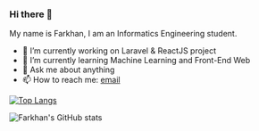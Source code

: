 ### Hi there 👋

My name is Farkhan, I am an Informatics Engineering student.

- 🔭 I’m currently working on Laravel & ReactJS project
- 🌱 I’m currently learning Machine Learning and Front-End Web
- 💬 Ask me about anything
- 📫 How to reach me: [email](farhanhamzah71@gmail.com) 

[![Top Langs](https://github-readme-stats.vercel.app/api/top-langs/?username=farkhan777&layout=compact)](https://github.com/farkhan777/github-readme-stats)

![Farkhan's GitHub stats](https://github-readme-stats.vercel.app/api?username=farkhan777&show_icons=true&theme=locale)
